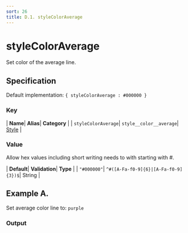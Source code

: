 ```yaml
---
sort: 26
title: D.1. styleColorAverage
---
```

# styleColorAverage

Set color of the average line.


## Specification

Default implementation: ```{ styleColorAverage : #000000 }```

### Key

| **Name**| **Alias**| **Category** |
| ```styleColorAverage```| ```style__color__average```| [Style](../options/#style) |

### Value

Allow hex values including short writing needs to with starting with #.

| **Default**| **Validation**| **Type** |
| ```"#000000"```| ```^#([A-Fa-f0-9]{6}|[A-Fa-f0-9]{3})$```| String |



## Example A.

Set average color line to: ```purple```

### Output

  <div id="a">
      <script> 
          d3.statosio( 
    file, 
    "domain", 
    [ "mobile" ], 
    { "styleColorAverage" : "purple", "view__dom_id" : "a" }
)

      </script>
  </div>

Open output in a [blank window](../sources/styleColorAverage--example-a.html){:target="_self"}. 
Download examples [as zip](../sources/styleColorAverage.zip){:target="_blank"}. 

### Parameters

This dataset shows the mobile google pagerank performance score for a certain website.

| | **Value** | **Type** |
|------:|:------|:------|
| **Source** | ["../data/performance.json"](../data/performance.json) | String |
| **X** | ```"domain"``` | String |
| **Y** | ```[ "mobile" ]``` | Array |
| **Options** | ```{ "styleColorAverage" : "purple" }``` | Object |


### Source Code

* Invoke Function

```javascript
d3.statosio( 
    file, 
    "domain", 
    [ "mobile" ], 
    { "styleColorAverage" : "purple" }
)
```

* HTML Implementation

```html
<!DOCTYPE html>
<head>
    <title>d3.statosio - styleColorAverage</title>
    <meta content="text/html;charset=utf-8" http-equiv="Content-Type">
    <meta content="utf-8" http-equiv="encoding">
    <script src="https://cdnjs.cloudflare.com/ajax/libs/d3/6.2.0/d3.js"></script>
    <script src="../libs/statosio.js"></script>
</head>
<body>
    <script>
        d3.json( "../data/performance.json" )
            .then( ( file ) => {
                d3.statosio( 
                    file, 
                    "domain", 
                    [ "mobile" ], 
                    { "styleColorAverage" : "purple" }
                )
            } )
    </script>
</body>
```
## Example B.

Set average color line to: ```#c1033c```

### Output

  <div id="b">
      <script> 
          d3.statosio( 
    file, 
    "domain", 
    [ "mobile" ], 
    { "styleColorAverage" : "#c1033c", "view__dom_id" : "b" }
)

      </script>
  </div>

Open output in a [blank window](../sources/styleColorAverage--example-b.html){:target="_self"}. 
Download examples [as zip](../sources/styleColorAverage.zip){:target="_blank"}. 

### Parameters

This dataset shows the mobile google pagerank performance score for a certain website.

| | **Value** | **Type** |
|------:|:------|:------|
| **Source** | ["../data/performance.json"](../data/performance.json) | String |
| **X** | ```"domain"``` | String |
| **Y** | ```[ "mobile" ]``` | Array |
| **Options** | ```{ "styleColorAverage" : "#c1033c" }``` | Object |


### Source Code

* Invoke Function

```javascript
d3.statosio( 
    file, 
    "domain", 
    [ "mobile" ], 
    { "styleColorAverage" : "#c1033c" }
)
```

* HTML Implementation

```html
<!DOCTYPE html>
<head>
    <title>d3.statosio - styleColorAverage</title>
    <meta content="text/html;charset=utf-8" http-equiv="Content-Type">
    <meta content="utf-8" http-equiv="encoding">
    <script src="https://cdnjs.cloudflare.com/ajax/libs/d3/6.2.0/d3.js"></script>
    <script src="../libs/statosio.js"></script>
</head>
<body>
    <script>
        d3.json( "../data/performance.json" )
            .then( ( file ) => {
                d3.statosio( 
                    file, 
                    "domain", 
                    [ "mobile" ], 
                    { "styleColorAverage" : "#c1033c" }
                )
            } )
    </script>
</body>
```

